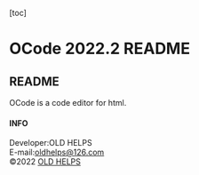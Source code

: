  [toc]
# OCode 2022.2 README
## README
OCode is a code editor for html.
#### INFO
Developer:OLD HELPS<br>
E-mail:oldhelps@126.com<br>
©2022 [OLD HELPS](https://github.com/oldhelps)
